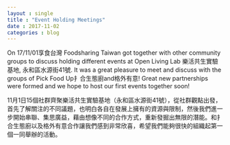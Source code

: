 ```yaml
---
layout : single
title : "Event Holding Meetings"
date : 2017-11-02
categories : blog
---
```



On 17/11/01享食台灣 Foodsharing Taiwan got together with other community groups to discuss holding different events at Open Living Lab 樂活共生實驗基地, 永和區水源街41號. It was a great pleasure to meet and discuss with the groups of Pick Food Up扌合生態廚and格外有意! Great new partnerships were formed and we hope to host our first events together soon!

11月1日15個社群齊聚樂活共生實驗基地（永和區水源街41號），從社群觀點出發，首先了解關注的不同議題，也明白各自在發展上擁有的資源與限制，然後我們進一步開始串聯、集思廣益，藉由想像不同的合作方式，重新發掘出無限的潛能。和扌合生態廚以及格外有意合作讓我們感到非常欣喜，希望我們能夠很快的組織起第一個一同舉辦的活動。